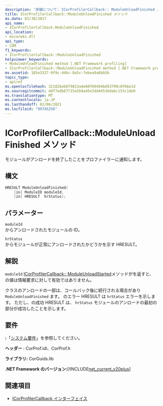 ```yaml
---
description: '詳細について: ICorProfilerCallback:: ModuleUnloadFinished メソッド'
title: ICorProfilerCallback::ModuleUnloadFinished メソッド
ms.date: 03/30/2017
api_name:
- ICorProfilerCallback.ModuleUnloadFinished
api_location:
- mscorwks.dll
api_type:
- COM
f1_keywords:
- ICorProfilerCallback::ModuleUnloadFinished
helpviewer_keywords:
- ModuleUnloadFinished method [.NET Framework profiling]
- ICorProfilerCallback::ModuleUnloadFinished method [.NET Framework profiling]
ms.assetid: 185e3327-9f9c-44bc-8a5c-febea9a6bb5b
topic_type:
- apiref
ms.openlocfilehash: 32182beb879813a4e60f69494bd93799c0f66e1d
ms.sourcegitcommit: ddf7edb67715a5b9a45e3dd44536dabc153c1de0
ms.translationtype: MT
ms.contentlocale: ja-JP
ms.lasthandoff: 02/06/2021
ms.locfileid: "99745256"
---
```

# <a name="icorprofilercallbackmoduleunloadfinished-method"></a>ICorProfilerCallback::ModuleUnloadFinished メソッド

モジュールがアンロードを終了したことをプロファイラーに通知します。  
  
## <a name="syntax"></a>構文  
  
```cpp  
HRESULT ModuleUnloadFinished(  
    [in] ModuleID moduleId,  
    [in] HRESULT  hrStatus);  
```  
  
## <a name="parameters"></a>パラメーター  

 `moduleId`  
 からアンロードされたモジュールの ID。  
  
 `hrStatus`  
 からモジュールが正常にアンロードされたかどうかを示す HRESULT。  
  
## <a name="remarks"></a>解説  

 `moduleId` [ICorProfilerCallback:: ModuleUnloadStarted](icorprofilercallback-moduleunloadstarted-method.md)メソッドがを返すと、の値は情報要求に対して有効ではありません。  
  
 クラスのアンロードの一部は、コールバック後に続行される場合があり `ModuleUnloadFinished` ます。 のエラー HRESULT は `hrStatus` エラーを示します。 ただし、の成功 HRESULT は、 `hrStatus` モジュールのアンロードの最初の部分が成功したことを示します。  
  
## <a name="requirements"></a>要件  

 **:**「[システム要件](../../get-started/system-requirements.md)」を参照してください。  
  
 **ヘッダー** : CorProf.idl、CorProf.h  
  
 **ライブラリ:** CorGuids.lib  
  
 **.NET Framework のバージョン:**[!INCLUDE[net_current_v20plus](../../../../includes/net-current-v20plus-md.md)]  
  
## <a name="see-also"></a>関連項目

- [ICorProfilerCallback インターフェイス](icorprofilercallback-interface.md)
